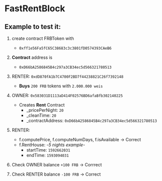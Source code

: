 # FastRentBlock

## Example to test it: 
1. create contract FRBToken with
   - `0xff1e56Fa5fC65C38683c3c3801fD0574393CAeB6`

2. **Contract** address is
   - `0xD66bA2586845B4c297a3CB34ec5d566321780513`

3. RENTER: `0xdD870fA1b7C4700F2BD7f44238821C26f7392148`
	- **Buys** `200 FRB` tokens with `2.000.000 weis`

4. OWNER: `0x583031D1113aD414F02576BD6afaBfb302140225`
	- Creates **Rent** Contract 
		- _pricePerNight: `20`
		- _cleanTime: `20`
		- _contractAddress: `0xD66bA2586845B4c297a3CB34ec5d566321780513`

5. RENTER:
	- f.computePrice, f.computeNumDays, f.isAvailable -> Correct
	- f.RentHouse: -*5 nights example*-
		- startTime:	`1592662031`
		- endTime:		`1593094031`
6. Check OWNER balance `+100 FRB` -> Corrrect
7. Check RENTER balance `-100 FRB` ->  Correct
